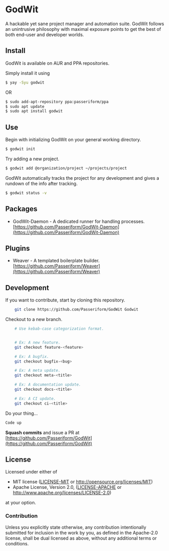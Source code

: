 # GodWit
A hackable yet sane project manager and automation suite. GodWit follows an unintrusive philosophy with maximal exposure points to get the best of both end-user and developer worlds.

## Install
GodWit is available on AUR and PPA repositories.

Simply install it using
```bash
$ yay -Syu godwit
```
OR
```bash
$ sudo add-apt-repository ppa:passeriform/ppa
$ sudo apt update
$ sudo apt install godwit
```

## Use
Begin with initializing GodWit on your general working directory.

```bash
$ godwit init
```

Try adding a new project.

```bash
$ godwit add @organization/project ~/projects/project
```

GodWit automatically tracks the project for any development and gives a rundown of the info after tracking.

```bash
$ godwit status -v
```

## Packages
  - GodWit-Daemon - A dedicated runner for handling processes. [https://github.com/Passeriform/GodWit-Daemon](https://github.com/Passeriform/GodWit-Daemon)

## Plugins

- Weaver - A templated boilerplate builder. [https://github.com/Passeriform/Weaver](https://github.com/Passeriform/Weaver)

## Development
If you want to contribute, start by cloning this repository.
```bash
    git clone https://github.com/Passeriform/GodWit Godwit
```
Checkout to a new branch.
```bash
    # Use kebab-case categorization format.


    # Ex: A new feature.
    git checkout feature-<feature>

    # Ex: A bugfix.
    git checkout bugfix-<bug>

    # Ex: A meta update.
    git checkout meta-<title>

    # Ex: A documentation update.
    git checkout docs-<title>

    # Ex: A CI update.
    git checkout ci-<title>

```
Do your thing...

```bash
Code up
```
**Squash commits** and issue a PR at
[https://github.com/Passeriform/GodWit](https://github.com/Passeriform/GodWit)

## License

Licensed under either of

 * MIT license ([LICENSE-MIT](LICENSE-MIT) or http://opensource.org/licenses/MIT)
 * Apache License, Version 2.0, ([LICENSE-APACHE](LICENSE-APACHE) or http://www.apache.org/licenses/LICENSE-2.0)

at your option.

### Contribution

Unless you explicitly state otherwise, any contribution intentionally submitted
for inclusion in the work by you, as defined in the Apache-2.0 license, shall be dual licensed as above, without any
additional terms or conditions.
